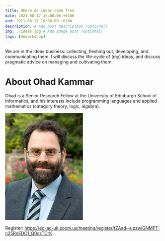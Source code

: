 ```yaml
---
title: Where do ideas come from
date: 2021-08-17 15:00:00 +0100
end: 2021-08-17 16:00:00 +0100
description: # Add post description (optional)
img: ./ideas.jpg # Add image post (optional)
tags: [Unworkshop]
---
```


We are in the ideas business: collecting, fleshing out, developing, and
communicating them. I will discuss the life-cycle of (my) ideas, and discuss
pragmatic advice on managing and cultivating them.

# About Ohad Kammar

Ohad is a Senior Research Fellow at the University of Edinburgh School of
Informatics, and his interests include programming languages and applied
mathematics (category theory, logic, algebra).

![Ohad Kammar](./ohad-kammar-fancy.jpg)

Register: https://ed-ac-uk.zoom.us/meeting/register/tZAsd--upzwiGNMFT-n25RnEDC1_Q0czTCrK

